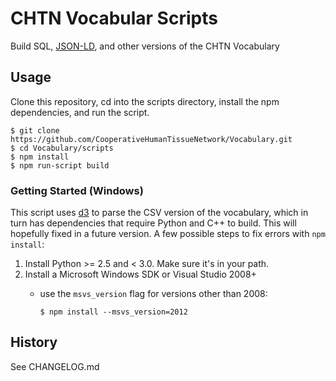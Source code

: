 # CHTN Vocabular Scripts

Build SQL, [JSON-LD], and other versions of the CHTN Vocabulary

## Usage

Clone this repository, cd into the scripts directory, install the npm dependencies, and run the script.

```shell
$ git clone https://github.com/CooperativeHumanTissueNetwork/Vocabulary.git
$ cd Vocabulary/scripts
$ npm install
$ npm run-script build
```

### Getting Started (Windows)

This script uses [d3][] to parse the CSV version of the vocabulary, which in turn has dependencies that require Python and C++ to build. This will hopefully fixed in a future version. A few possible steps to fix errors with `npm install`:

1. Install Python >= 2.5 and < 3.0. Make sure it's in your path.
2. Install a Microsoft Windows SDK or Visual Studio 2008+
    * use the `msvs_version` flag for versions other than 2008:

        ```shell
        $ npm install --msvs_version=2012
        ```

## History

See CHANGELOG.md

[JSON-LD]: http://json-ld.org/ "JSON-LD Homepage"
[d3]: http://d3js.org/ "d3js homepage"